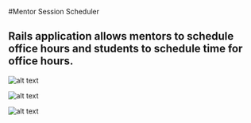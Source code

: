 
#Mentor Session Scheduler

## Rails application allows mentors to schedule office hours and students to schedule time for office hours.

![alt text](https://user-images.githubusercontent.com/20272116/28433748-7585e198-6d52-11e7-9559-397ee8d5c736.png)

![alt text](https://user-images.githubusercontent.com/20272116/28433750-779af20c-6d52-11e7-85dc-805debe857fc.png)

![alt text](https://user-images.githubusercontent.com/20272116/28433753-79dd4c0e-6d52-11e7-984c-a396e1e218af.png)
